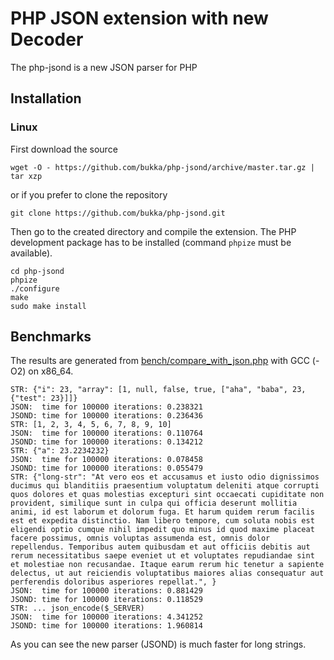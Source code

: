 # PHP JSON extension with new Decoder

The php-jsond is a new JSON parser for PHP


## Installation

### Linux

First download the source
```
wget -O - https://github.com/bukka/php-jsond/archive/master.tar.gz | tar xzp
```
or if you prefer to clone the repository
```
git clone https://github.com/bukka/php-jsond.git
```

Then go to the created directory and compile the extension. The PHP development package has to be installed (command `phpize` must be available).
```
cd php-jsond
phpize
./configure
make
sudo make install
```

## Benchmarks

The results are generated from [bench/compare_with_json.php](https://github.com/bukka/php-jsond/blob/master/bench/compare_with_json.php) with GCC (-O2) on x86_64.

```
STR: {"i": 23, "array": [1, null, false, true, ["aha", "baba", 23, {"test": 23}]]}
JSON:  time for 100000 iterations: 0.238321
JSOND: time for 100000 iterations: 0.236436
STR: [1, 2, 3, 4, 5, 6, 7, 8, 9, 10]
JSON:  time for 100000 iterations: 0.110764
JSOND: time for 100000 iterations: 0.134212
STR: {"a": 23.2234232}
JSON:  time for 100000 iterations: 0.078458
JSOND: time for 100000 iterations: 0.055479
STR: {"long-str": "At vero eos et accusamus et iusto odio dignissimos ducimus qui blanditiis praesentium voluptatum deleniti atque corrupti quos dolores et quas molestias excepturi sint occaecati cupiditate non provident, similique sunt in culpa qui officia deserunt mollitia animi, id est laborum et dolorum fuga. Et harum quidem rerum facilis est et expedita distinctio. Nam libero tempore, cum soluta nobis est eligendi optio cumque nihil impedit quo minus id quod maxime placeat facere possimus, omnis voluptas assumenda est, omnis dolor repellendus. Temporibus autem quibusdam et aut officiis debitis aut rerum necessitatibus saepe eveniet ut et voluptates repudiandae sint et molestiae non recusandae. Itaque earum rerum hic tenetur a sapiente delectus, ut aut reiciendis voluptatibus maiores alias consequatur aut perferendis doloribus asperiores repellat.", }
JSON:  time for 100000 iterations: 0.881429
JSOND: time for 100000 iterations: 0.118529
STR: ... json_encode($_SERVER)
JSON:  time for 100000 iterations: 4.341252
JSOND: time for 100000 iterations: 1.960814
```

As you can see the new parser (JSOND) is much faster for long strings.
